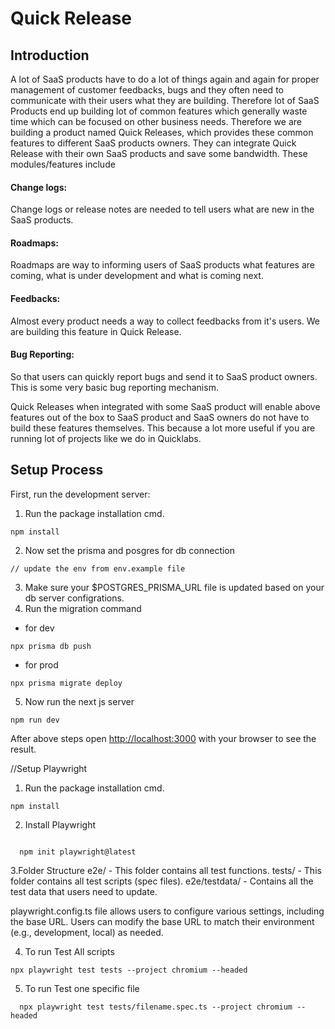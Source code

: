 # Quick Release
##  Introduction
A lot of SaaS products have to do a lot of things again and again for proper management of customer feedbacks, bugs and they often need to communicate with their users what they are building. Therefore lot of SaaS Products end up building lot of common features which generally waste time which can be focused on other business needs. Therefore we are building a product named Quick Releases, which provides these common features to different SaaS products owners. They can integrate Quick Release with their own SaaS products and save some bandwidth. These modules/features include



#### Change logs:
Change logs or release notes are needed to tell users what are new in the SaaS products.

#### Roadmaps: 
Roadmaps are way to informing users of SaaS products what features are coming, what is under development and what is coming next.



#### Feedbacks: 
Almost every product needs a way to collect feedbacks from it's users. We are building this feature in Quick Release.



#### Bug Reporting: 
So that users can quickly report bugs and send it to SaaS product owners. This is some very basic bug reporting mechanism.



Quick Releases when integrated with some SaaS product will enable above features out of the box to SaaS product and SaaS owners do not have to build these features themselves. This because a lot more useful if you are running lot of projects like we do in Quicklabs.

## Setup Process

First, run the development server:

1. Run the package installation cmd.
```
npm install
```
2. Now set the prisma and posgres for db connection
```
// update the env from env.example file
```
3. Make sure your $POSTGRES_PRISMA_URL file is updated based on your db server configrations.
4. Run the migration command
- for dev
```
npx prisma db push
```
- for prod
```
npx prisma migrate deploy
```

5. Now run the next js server
```
npm run dev
```



After above steps open [http://localhost:3000](http://localhost:3000) with your browser to see the result.



//Setup Playwright

1. Run the package installation cmd.
```
npm install
```
2. Install Playwright
```

  npm init playwright@latest
  ```
3.Folder Structure
e2e/ - This folder contains all test functions.
tests/ - This folder contains all test scripts (spec files).
e2e/testdata/ - Contains all the test data that users need to update.

playwright.config.ts file allows users to configure various settings, including the base URL. Users can modify the base URL to match their environment (e.g., development, local) as needed.

4. To run Test All scripts
  ```
  npx playwright test tests --project chromium --headed
  ```
5.  To run Test one specific file 
```
  npx playwright test tests/filename.spec.ts --project chromium --headed

```


  

    
  


